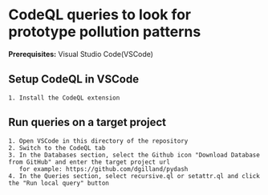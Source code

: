 # CodeQL queries to look for prototype pollution patterns
**Prerequisites:** Visual Studio Code(VSCode)

## Setup CodeQL in VSCode
    1. Install the CodeQL extension

## Run queries on a target project
    1. Open VSCode in this directory of the repository
    2. Switch to the CodeQL tab
    3. In the Databases section, select the Github icon "Download Database from GitHub" and enter the target project url
       for example: https://github.com/dgilland/pydash
    4. In the Queries section, select recursive.ql or setattr.ql and click the "Run local query" button
